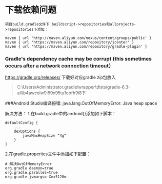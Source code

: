 # 下载依赖问题
    项目build.gradle文件下 buildscript->repositories和allprojects->repositories下添加：
    
    maven { url 'http://maven.aliyun.com/nexus/content/groups/public' }
    maven { url 'https://maven.aliyun.com/repository/jcenter' }
    maven { url 'https://maven.aliyun.com/repository/gradle-plugin' }
    
    
 ### Gradle's dependency cache may be corrupt (this sometimes occurs after a network connection timeout）
 https://gradle.org/releases/   下载好对应gradle  zip包放入
 >C:\Users\Administrator\.gradle\wrapper\dists\gradle-6.3-all\b4awcolw9l59x95tu1obfh9i8下
 
 
 ###Android Studio编译报错: java.lang.OutOfMemoryError: Java heap space
 
 解决方法：
 1.在build.gradle中的android{}添加如下脚本：
 ```
 defaultConfig {
     ...
     dexOptions { 
         javaMaxHeapSize “4g” 
     }
 }
 ```
 
 2.在gradle.properites文件中添加如下配置：
 ```
 # 解决OutOfMemoryError
 org.gradle.daemon=true
 org.gradle.parallel=true
 org.gradle.jvmargs=-Xmx5120m
 ```